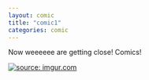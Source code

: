 ```yaml
---
layout: comic
title: "comic1"
categories: comic
---
```

Now weeeeee are getting close! Comics!  <!-- #51 -->

[![](https://i.imgur.com/xpMJZoa.jpg "source: imgur.com")](https://i.imgur.com/xpMJZoa.jpg)

